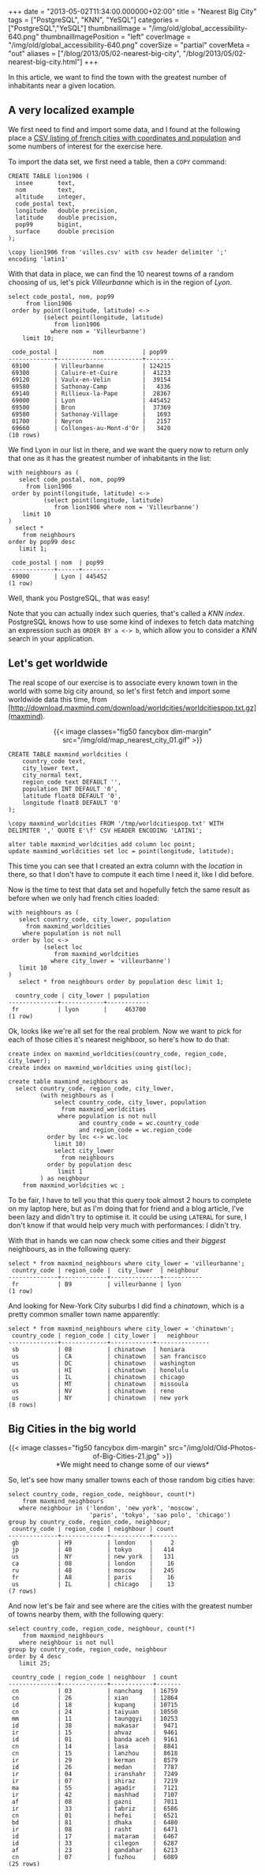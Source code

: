 +++
date = "2013-05-02T11:34:00.000000+02:00"
title = "Nearest Big City"
tags = ["PostgreSQL", "KNN", "YeSQL"]
categories = ["PostgreSQL","YeSQL"]
thumbnailImage = "/img/old/global_accessibility-640.png"
thumbnailImagePosition = "left"
coverImage = "/img/old/global_accessibility-640.png"
coverSize = "partial"
coverMeta = "out"
aliases = ["/blog/2013/05/02-nearest-big-city",
           "/blog/2013/05/02-nearest-big-city.html"]
+++

In this article, we want to find the town with the greatest number of
inhabitants near a given location.


## A very localized example

We first need to find and import some data, and I found at the following
place a 
[CSV listing of french cities with coordinates and population](http://www.lion1906.com/Pages/francais/utile/telechargements.html) and
some numbers of interest for the exercise here.

To import the data set, we first need a table, then a 
`COPY` command:

~~~
CREATE TABLE lion1906 (
  insee       text,
  nom         text,
  altitude    integer,
  code_postal text,
  longitude   double precision,
  latitude    double precision,
  pop99       bigint,
  surface     double precision
);

\copy lion1906 from 'villes.csv' with csv header delimiter ';' encoding 'latin1'
~~~


With that data in place, we can find the 10 nearest towns of a random
choosing of us, let's pick 
*Villeurbanne* which is in the region of 
*Lyon*.

~~~
select code_postal, nom, pop99
     from lion1906
 order by point(longitude, latitude) <->
          (select point(longitude, latitude)
             from lion1906
            where nom = 'Villeurbanne')
    limit 10;

 code_postal |          nom           | pop99  
-------------+------------------------+--------
 69100       | Villeurbanne           | 124215
 69300       | Caluire-et-Cuire       |  41233
 69120       | Vaulx-en-Velin         |  39154
 69580       | Sathonay-Camp          |   4336
 69140       | Rillieux-la-Pape       |  28367
 69000       | Lyon                   | 445452
 69500       | Bron                   |  37369
 69580       | Sathonay-Village       |   1693
 01700       | Neyron                 |   2157
 69660       | Collonges-au-Mont-d'Or |   3420
(10 rows)
~~~


We find Lyon in our list in there, and we want the query now to return only
that one as it has the greatest number of inhabitants in the list:

~~~
with neighbours as (
   select code_postal, nom, pop99
     from lion1906
 order by point(longitude, latitude) <->
          (select point(longitude, latitude)
             from lion1906 where nom = 'Villeurbanne')
    limit 10
)
  select *
    from neighbours
order by pop99 desc
   limit 1;

 code_postal | nom  | pop99  
-------------+------+--------
 69000       | Lyon | 445452
(1 row)
~~~


Well, thank you PostgreSQL, that was easy!

Note that you can actually index such queries, that's called a 
*KNN index*.
PostgreSQL knows how to use some kind of indexes to fetch data matching an
expression such as 
`ORDER BY a <-> b`, which allow you to consider a 
*KNN*
search in your application.


## Let's get worldwide

The real scope of our exercise is to associate every known town in the world
with some big city around, so let's first fetch and import some worldwide
data this time, from
[http://download.maxmind.com/download/worldcities/worldcitiespop.txt.gz](maxmind).

<center>
{{< image classes="fig50 fancybox dim-margin" src="/img/old/map_nearest_city_01.gif" >}}
</center>

~~~
CREATE TABLE maxmind_worldcities (
	country_code text,
	city_lower text,
	city_normal text,
	region_code text DEFAULT '',
	population INT DEFAULT '0',
	latitude float8 DEFAULT '0',
	longitude float8 DEFAULT '0'
);
 
\copy maxmind_worldcities FROM '/tmp/worldcitiespop.txt' WITH  DELIMITER ',' QUOTE E'\f' CSV HEADER ENCODING 'LATIN1';

alter table maxmind_worldcities add column loc point;
update maxmind_worldcities set loc = point(longitude, latitude);
~~~


This time you can see that I created an extra column with the 
*location* in
there, so that I don't have to compute it each time I need it, like I did
before.

Now is the time to test that data set and hopefully fetch the same result as
before when we only had french cities loaded:

~~~
with neighbours as (
   select country_code, city_lower, population
     from maxmind_worldcities
    where population is not null
 order by loc <->
          (select loc
             from maxmind_worldcities
            where city_lower = 'villeurbanne')
   limit 10
)
   select * from neighbours order by population desc limit 1;

  country_code | city_lower | population 
--------------+------------+------------
 fr           | lyon       |     463700
(1 row)
~~~


Ok, looks like we're all set for the real problem. Now we want to pick for
each of those cities it's nearest neighboor, so here's how to do that:

~~~
create index on maxmind_worldcities(country_code, region_code, city_lower);
create index on maxmind_worldcities using gist(loc);

create table maxmind_neighbours as
  select country_code, region_code, city_lower,
         (with neighbours as (
             select country_code, city_lower, population
               from maxmind_worldcities
              where population is not null
                    and country_code = wc.country_code
                    and region_code = wc.region_code
           order by loc <-> wc.loc
             limit 10)
             select city_lower
               from neighbours
           order by population desc
              limit 1
         ) as neighbour
    from maxmind_worldcities wc ;         
~~~


To be fair, I have to tell you that this query took almost 2 hours to
complete on my laptop here, but as I'm doing that for friend and a blog
article, I've been lazy and didn't try to optimise it. It could be using
`LATERAL` for sure, I don't know if that would help very much with
performances: I didn't try.

With that in hands we can now check some cities and their 
*biggest*
neighbours, as in the following query:

~~~
select * from maxmind_neighbours where city_lower = 'villeurbanne';
 country_code | region_code |  city_lower  | neighbour 
--------------+-------------+--------------+-----------
 fr           | B9          | villeurbanne | lyon
(1 row)
~~~


And looking for New-York City suburbs I did find a 
*chinatown*, which is a
pretty common smaller town name apparently:

~~~
select * from maxmind_neighbours where city_lower = 'chinatown';
 country_code | region_code | city_lower |   neighbour   
--------------+-------------+------------+---------------
 sb           | 08          | chinatown  | honiara
 us           | CA          | chinatown  | san francisco
 us           | DC          | chinatown  | washington
 us           | HI          | chinatown  | honolulu
 us           | IL          | chinatown  | chicago
 us           | MT          | chinatown  | missoula
 us           | NV          | chinatown  | reno
 us           | NY          | chinatown  | new york
(8 rows)
~~~



## Big Cities in the big world
<center>
{{< image classes="fig50 fancybox dim-margin" src="/img/old/Old-Photos-of-Big-Cities-21.jpg" >}}
</center>

<center>*We might need to change some of our views*</center>

So, let's see how many smaller towns each of those random big cities have:

~~~
select country_code, region_code, neighbour, count(*)
    from maxmind_neighbours
   where neighbour in ('london', 'new york', 'moscow',
                       'paris', 'tokyo', 'sao polo', 'chicago')
group by country_code, region_code, neighbour;
 country_code | region_code | neighbour | count 
--------------+-------------+-----------+-------
 gb           | H9          | london    |     2
 jp           | 40          | tokyo     |   414
 us           | NY          | new york  |   131
 ca           | 08          | london    |    16
 ru           | 48          | moscow    |   245
 fr           | A8          | paris     |    16
 us           | IL          | chicago   |    13
(7 rows)
~~~


And now let's be fair and see where are the cities with the greatest number
of towns nearby them, with the following query:

~~~
select country_code, region_code, neighbour, count(*)
    from maxmind_neighbours
   where neighbour is not null
group by country_code, region_code, neighbour
order by 4 desc
   limit 25;

 country_code | region_code | neighbour  | count 
--------------+-------------+------------+-------
 cn           | 03          | nanchang   | 16759
 cn           | 26          | xian       | 12864
 id           | 18          | kupang     | 10715
 cn           | 24          | taiyuan    | 10550
 mm           | 11          | taunggyi   | 10253
 id           | 38          | makasar    |  9471
 ir           | 15          | ahvaz      |  9461
 id           | 01          | banda aceh |  9161
 cn           | 14          | lasa       |  8841
 cn           | 15          | lanzhou    |  8618
 ir           | 29          | kerman     |  8579
 id           | 26          | medan      |  7787
 ir           | 04          | iranshahr  |  7249
 ir           | 07          | shiraz     |  7219
 ma           | 55          | agadir     |  7121
 ir           | 42          | mashhad    |  7107
 af           | 08          | gazni      |  7011
 ir           | 33          | tabriz     |  6586
 cn           | 01          | hefei      |  6521
 bd           | 81          | dhaka      |  6480
 ir           | 08          | rasht      |  6471
 id           | 17          | mataram    |  6467
 id           | 33          | cilegon    |  6287
 af           | 23          | qandahar   |  6213
 cn           | 07          | fuzhou     |  6089
(25 rows)
~~~

